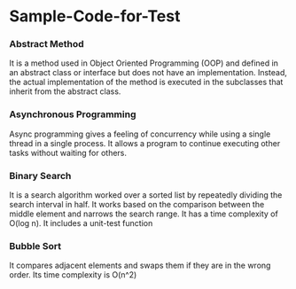 # Sample-Code-for-Test

### Abstract Method
It is a method used in Object Oriented Programming (OOP) and defined in an abstract class or interface but does not have an implementation. Instead, the actual implementation of the method is executed in the subclasses that inherit from the abstract class.

### Asynchronous  Programming
Async programming gives a feeling of concurrency while using a single thread in a single process. It allows a program to continue executing other tasks without waiting for others.

### Binary Search
It is a search algorithm worked over a sorted list by repeatedly dividing the search interval in half. It works based on the comparison between the middle element and narrows the search range. It has a time complexity of O(log n). 
It includes a unit-test function

### Bubble Sort
It compares adjacent elements and swaps them if they are in the wrong order. Its time complexity is O(n^2)